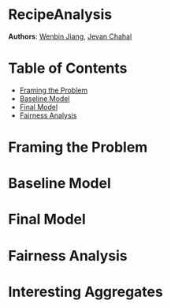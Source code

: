 # RecipeAnalysis
**Authors**: [Wenbin Jiang](https://github.com/Leogeon), [Jevan Chahal](https://github.com/JevanC)

# Table of Contents
- [Framing the Problem](#framingtheproblem)
- [Baseline Model](#baselinemodel)
- [Final Model](#finalmodel)
- [Fairness Analysis](#fairnessanalysis)

# Framing the Problem <a name="framingtheproblem"></a>

# Baseline Model <a name="baselinemodel"></a>

# Final Model <a name="finalmodel"></a>

# Fairness Analysis <a name="fairnessanalysis"></a>

# Interesting Aggregates <a name="interestingaggregates"></a>
